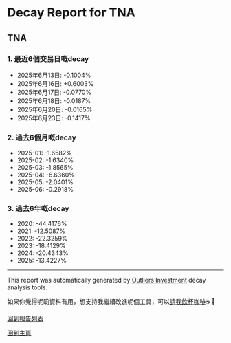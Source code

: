 # Decay Report for TNA

## TNA

### 1. 最近6個交易日嘅decay

- 2025年6月13日: -0.1004%
- 2025年6月16日: +0.6003%
- 2025年6月17日: -0.0770%
- 2025年6月18日: -0.0187%
- 2025年6月20日: -0.0165%
- 2025年6月23日: -0.1417%

### 2. 過去6個月嘅decay

- 2025-01: -1.6582%
- 2025-02: -1.6340%
- 2025-03: -1.8565%
- 2025-04: -6.6360%
- 2025-05: -2.0401%
- 2025-06: -0.2918%

### 3. 過去6年嘅decay

- 2020: -44.4176%
- 2021: -12.5087%
- 2022: -22.3259%
- 2023: -18.4129%
- 2024: -20.4343%
- 2025: -13.4227%

------------------------------
This report was automatically generated by [Outliers Investment](https://outliersecon.github.io/Outliers-Investment/) decay analysis tools.

如果你覺得呢啲資料有用，想支持我繼續改進呢個工具，可以[請我飲杯咖啡](https://buymeacoffee.com/outliersecon)☕🙏

[回到報告列表](https://outliersecon.github.io/Outliers-Investment/reports/reports_public)

[回到主頁](https://outliersecon.github.io/Outliers-Investment/)